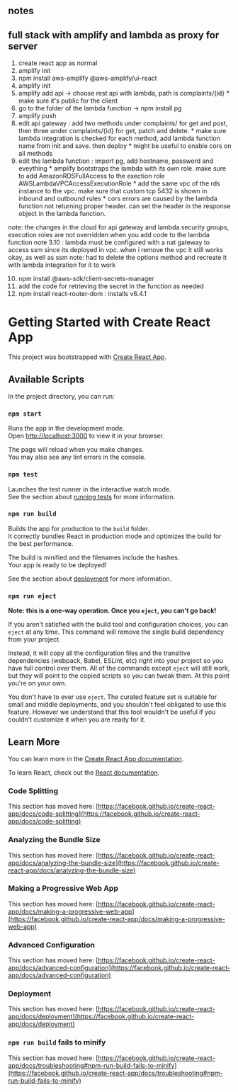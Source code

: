 notes
-----
full stack with amplify and lambda as proxy for server
------------------------------------------------------
1. create react app as normal
2. amplify init
3. npm install aws-amplify @aws-amplify/ui-react
4. amplify init
5. amplify add api -> choose rest api with lambda, path is complaints/{id}
        * make sure it's public for the client
6. go to the folder of the lambda function -> npm install pg
7. amplify push
8. edit api gateway : add two methods under complaints/ for get and post, then three under complaints/{id} for get, patch and delete.
        * make sure lambda integration is checked for each method, add lambda function name from init and save. then deploy
        * might be useful to enable cors on all methods
9. edit the lambda function : import pg, add hostname, password and eveything
        * amplify bootstraps the lambda with its own role. make sure to add AmazonRDSFullAccess to the exection role AWSLambdaVPCAccessExecutionRole
        * add the same vpc of the rds instance to the vpc. make sure that custom tcp 5432 is shown in inbound and outbound rules
        * cors errors are caused by the lambda function not returning proper header. can set the header in the response object in the lambda function.

note: the changes in the cloud for api gateway and lambda security groups, execution roles are not overridden when you add code to the lambda function
note 3.10 : lambda must be configured with a nat gateway to access ssm since its deployed in vpc. when i remove the vpc it still works okay, as well as ssm
note: had to delete the options method and recreate it with lambda integration for it to work 

10. npm install @aws-sdk/client-secrets-manager
11. add the code for retrieving the secret in the function as needed 
12. npm install react-router-dom : installs v6.4.1



# Getting Started with Create React App

This project was bootstrapped with [Create React App](https://github.com/facebook/create-react-app).

## Available Scripts

In the project directory, you can run:

### `npm start`

Runs the app in the development mode.\
Open [http://localhost:3000](http://localhost:3000) to view it in your browser.

The page will reload when you make changes.\
You may also see any lint errors in the console.

### `npm test`

Launches the test runner in the interactive watch mode.\
See the section about [running tests](https://facebook.github.io/create-react-app/docs/running-tests) for more information.

### `npm run build`

Builds the app for production to the `build` folder.\
It correctly bundles React in production mode and optimizes the build for the best performance.

The build is minified and the filenames include the hashes.\
Your app is ready to be deployed!

See the section about [deployment](https://facebook.github.io/create-react-app/docs/deployment) for more information.

### `npm run eject`

**Note: this is a one-way operation. Once you `eject`, you can't go back!**

If you aren't satisfied with the build tool and configuration choices, you can `eject` at any time. This command will remove the single build dependency from your project.

Instead, it will copy all the configuration files and the transitive dependencies (webpack, Babel, ESLint, etc) right into your project so you have full control over them. All of the commands except `eject` will still work, but they will point to the copied scripts so you can tweak them. At this point you're on your own.

You don't have to ever use `eject`. The curated feature set is suitable for small and middle deployments, and you shouldn't feel obligated to use this feature. However we understand that this tool wouldn't be useful if you couldn't customize it when you are ready for it.

## Learn More

You can learn more in the [Create React App documentation](https://facebook.github.io/create-react-app/docs/getting-started).

To learn React, check out the [React documentation](https://reactjs.org/).

### Code Splitting

This section has moved here: [https://facebook.github.io/create-react-app/docs/code-splitting](https://facebook.github.io/create-react-app/docs/code-splitting)

### Analyzing the Bundle Size

This section has moved here: [https://facebook.github.io/create-react-app/docs/analyzing-the-bundle-size](https://facebook.github.io/create-react-app/docs/analyzing-the-bundle-size)

### Making a Progressive Web App

This section has moved here: [https://facebook.github.io/create-react-app/docs/making-a-progressive-web-app](https://facebook.github.io/create-react-app/docs/making-a-progressive-web-app)

### Advanced Configuration

This section has moved here: [https://facebook.github.io/create-react-app/docs/advanced-configuration](https://facebook.github.io/create-react-app/docs/advanced-configuration)

### Deployment

This section has moved here: [https://facebook.github.io/create-react-app/docs/deployment](https://facebook.github.io/create-react-app/docs/deployment)

### `npm run build` fails to minify

This section has moved here: [https://facebook.github.io/create-react-app/docs/troubleshooting#npm-run-build-fails-to-minify](https://facebook.github.io/create-react-app/docs/troubleshooting#npm-run-build-fails-to-minify)
